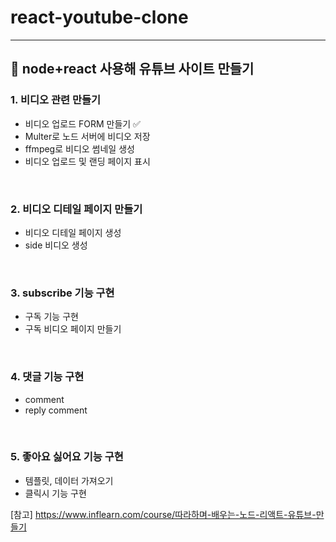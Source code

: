 # react-youtube-clone
----------------------------------------
## 🌟 node+react 사용해 유튜브 사이트 만들기
### 1. 비디오 관련 만들기
* 비디오 업로드 FORM 만들기 ✅
* Multer로 노드 서버에 비디오 저장
* ffmpeg로 비디오 썸네일 생성 
* 비디오 업로드 및 랜딩 페이지 표시

<br/>

### 2. 비디오 디테일 페이지 만들기
* 비디오 디테일 페이지 생성
* side 비디오 생성

<br/>

### 3. subscribe 기능 구현
* 구독 기능 구현
* 구독 비디오 페이지 만들기

<br/>

### 4. 댓글 기능 구현
* comment
* reply comment
<br/>

### 5. 좋아요 싫어요 기능 구현
* 템플릿, 데이터 가져오기
* 클릭시 기능 구현

[참고] https://www.inflearn.com/course/따라하며-배우는-노드-리액트-유튜브-만들기
